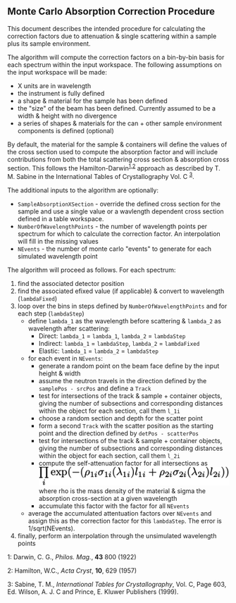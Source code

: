 Monte Carlo Absorption Correction Procedure
-------------------------------------------

This document describes the intended procedure for calculating the correction factors due
to attenuation & single scattering within a sample plus its sample environment.

The algorithm will compute the correction factors on a bin-by-bin basis for each spectrum within
the input workspace. The following assumptions on the input workspace will be made:

* X units are in wavelength
* the instrument is fully defined
* a shape & material for the sample has been defined
* the "size" of the beam has been defined. Currently assumed to be a width & height with no divergence
* a series of shapes & materials for the can + other sample environment components is defined  (optional)

By default, the material for the sample & containers will define the values of the cross section used to compute the absorption factor and will
include contributions from both the total scattering cross section & absorption cross section. This follows the Hamilton-Darwin<sup>[1,](#Darwin22)</sup><sup>[2](#Hamilton57)</sup> approach as described by T. M. Sabine in the International Tables of Crystallography Vol. C <sup>[3](#Sabine99)</sup>.  

The additional inputs to the algorithm are optionally:

* `SampleAbsorptionXSection` - override the defined cross section for the sample and use a single value or a wavlength dependent cross section defined in a table workspace.
* `NumberOfWavelengthPoints` - the number of wavelength points per spectrum for which to calculate the correction factor. An interpolation
                               will fill in the missing values
* `NEvents` - the number of monte carlo "events" to generate for each simulated wavelength point

The algorithm will proceed as follows. For each spectrum:

1. find the associated detector position
1. find the associated efixed value (if applicable) & convert to wavelength (`lambdaFixed`)
1. loop over the bins in steps defined by `NumberOfWavelengthPoints` and for each step (`lambdaStep`)
    * define `lambda_1` as the wavelength before scattering & `lambda_2` as wavelength after scattering:
      - Direct: `lambda_1` = `lambda_1`, `lambda_2` = `lambdaStep`
      - Indirect: `lambda_1` = `lambdaStep`, `lambda_2` = `lambdaFixed`
      - Elastic: `lambda_1` = `lambda_2` = `lambdaStep`
    * for each event in `NEvents`:
      - generate a random point on the beam face define by the input height & width
	  - assume the neutron travels in the direction defined by the `samplePos - srcPos` and define a `Track`
	  - test for intersections of the track & sample + container objects, giving the number of subsections
	    and corresponding distances within the object for each section, call them `l_1i`
      - choose a random section and depth for the scatter point
      - form a second `Track` with the scatter position as the starting point and the direction defined by
        `detPos - scatterPos`
      - test for intersections of the track & sample + container objects, giving the number of subsections
	    and corresponding distances within the object for each section, call them `l_2i`
      - compute the self-attenuation factor for all intersections as
      ![Attenuation equation](./attenuation-eqn.png)
	   where rho is the mass density of the material & sigma the absorption cross-section at a given wavelength
	  - accumulate this factor with the factor for all `NEvents`
	* average the accumulated attentuation factors over `NEvents` and assign this as the correction factor for this `lambdaStep`. The error is 1/sqrt(NEvents).
1. finally, perform an interpolation through the unsimulated wavelength points

<a name="Darwin22">1</a>: Darwin, C. G., *Philos. Mag.*, **43** 800 (1922)

<a name="Hamilton57">2</a>: Hamilton, W.C., *Acta Cryst*, **10**, 629 (1957)

<a name="Sabine99">3</a>: Sabine, T. M., *International Tables for Crystallography*, Vol. C, Page 603, Ed. Wilson, A. J. C and Prince, E. Kluwer Publishers (1999).
